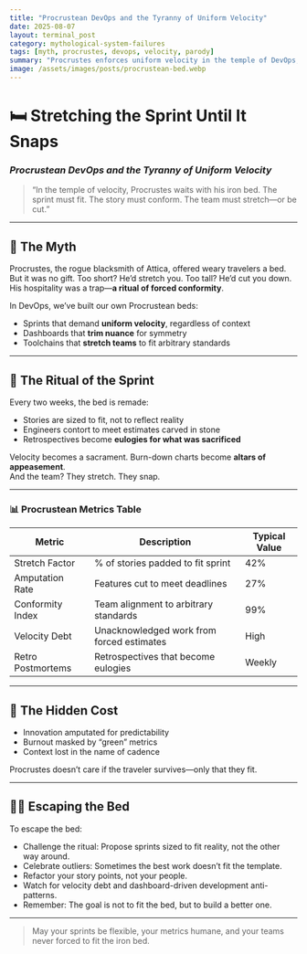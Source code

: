 ```yaml
---
title: "Procrustean DevOps and the Tyranny of Uniform Velocity"
date: 2025-08-07
layout: terminal_post
category: mythological-system-failures
tags: [myth, procrustes, devops, velocity, parody]
summary: "Procrustes enforces uniform velocity in the temple of DevOps, stretching or cutting teams to fit the iron bed of the sprint."
image: /assets/images/posts/procrustean-bed.webp
---
```

# 🛏️ Stretching the Sprint Until It Snaps  
### *Procrustean DevOps and the Tyranny of Uniform Velocity*

> “In the temple of velocity, Procrustes waits with his iron bed. The sprint must fit. The story must conform. The team must stretch—or be cut.”

---

## 🧠 The Myth

Procrustes, the rogue blacksmith of Attica, offered weary travelers a bed. But it was no gift. Too short? He’d stretch you. Too tall? He’d cut you down. His hospitality was a trap—**a ritual of forced conformity**.

In DevOps, we’ve built our own Procrustean beds:

- Sprints that demand **uniform velocity**, regardless of context  
- Dashboards that **trim nuance** for symmetry  
- Toolchains that **stretch teams** to fit arbitrary standards  

---

## 🔧 The Ritual of the Sprint

Every two weeks, the bed is remade:

- Stories are sized to fit, not to reflect reality  
- Engineers contort to meet estimates carved in stone  
- Retrospectives become **eulogies for what was sacrificed**  

Velocity becomes a sacrament. Burn-down charts become **altars of appeasement**.  
And the team? They stretch. They snap.

---

### 📊 Procrustean Metrics Table

| Metric             | Description                                 | Typical Value |
|--------------------|---------------------------------------------|--------------|
| Stretch Factor     | % of stories padded to fit sprint            | 42%          |
| Amputation Rate    | Features cut to meet deadlines               | 27%          |
| Conformity Index   | Team alignment to arbitrary standards        | 99%          |
| Velocity Debt      | Unacknowledged work from forced estimates    | High         |
| Retro Postmortems  | Retrospectives that become eulogies          | Weekly       |

---

## 🐍 The Hidden Cost

- Innovation amputated for predictability  
- Burnout masked by “green” metrics  
- Context lost in the name of cadence  

Procrustes doesn’t care if the traveler survives—only that they fit.

---

## 🏃‍♂️ Escaping the Bed

To escape the bed:

- Challenge the ritual: Propose sprints sized to fit reality, not the other way around.
- Celebrate outliers: Sometimes the best work doesn’t fit the template.
- Refactor your story points, not your people.
- Watch for velocity debt and dashboard-driven development anti-patterns.
- Remember: The goal is not to fit the bed, but to build a better one.

---

> May your sprints be flexible, your metrics humane, and your teams never forced to fit the iron bed.
